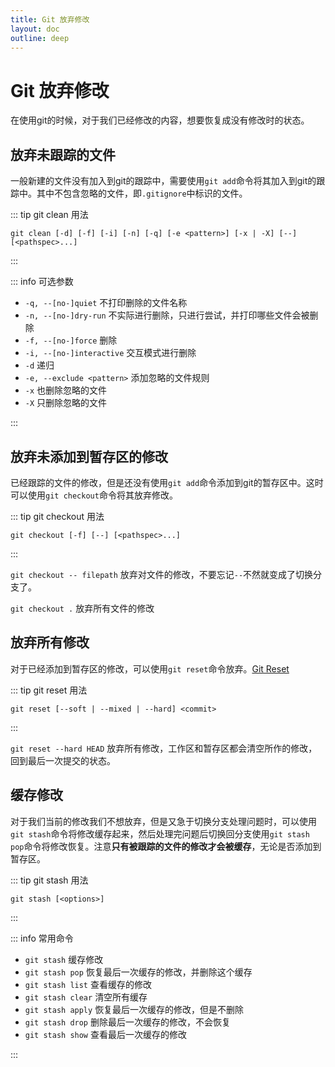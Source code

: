 ```yaml
---
title: Git 放弃修改
layout: doc
outline: deep
---
```


# Git 放弃修改

在使用git的时候，对于我们已经修改的内容，想要恢复成没有修改时的状态。

## 放弃未跟踪的文件

一般新建的文件没有加入到git的跟踪中，需要使用`git add`命令将其加入到git的跟踪中。其中不包含忽略的文件，即`.gitignore`中标识的文件。

::: tip git clean 用法

`git clean [-d] [-f] [-i] [-n] [-q] [-e <pattern>] [-x | -X] [--] [<pathspec>...]`

:::

::: info 可选参数

- `-q, --[no-]quiet` 不打印删除的文件名称
- `-n, --[no-]dry-run` 不实际进行删除，只进行尝试，并打印哪些文件会被删除
- `-f, --[no-]force` 删除
- `-i, --[no-]interactive` 交互模式进行删除
- `-d` 递归
- `-e, --exclude <pattern>` 添加忽略的文件规则
- `-x` 也删除忽略的文件
- `-X` 只删除忽略的文件

:::

## 放弃未添加到暂存区的修改

已经跟踪的文件的修改，但是还没有使用`git add`命令添加到git的暂存区中。这时可以使用`git checkout`命令将其放弃修改。

::: tip git checkout 用法

`git checkout [-f] [--] [<pathspec>...]`

:::

`git checkout -- filepath` 放弃对文件的修改，不要忘记`--`不然就变成了切换分支了。

`git checkout .` 放弃所有文件的修改

## 放弃所有修改

对于已经添加到暂存区的修改，可以使用`git reset`命令放弃。[Git Reset](./git-delete-push)

::: tip git reset 用法

`git reset [--soft | --mixed | --hard] <commit>`

:::

`git reset --hard HEAD` 放弃所有修改，工作区和暂存区都会清空所作的修改，回到最后一次提交的状态。

## 缓存修改

对于我们当前的修改我们不想放弃，但是又急于切换分支处理问题时，可以使用`git stash`命令将修改缓存起来，然后处理完问题后切换回分支使用`git stash pop`命令将修改恢复。注意**只有被跟踪的文件的修改才会被缓存**，无论是否添加到暂存区。

::: tip git stash 用法

`git stash [<options>]`

:::

::: info 常用命令

- `git stash` 缓存修改
- `git stash pop` 恢复最后一次缓存的修改，并删除这个缓存
- `git stash list` 查看缓存的修改
- `git stash clear` 清空所有缓存
- `git stash apply` 恢复最后一次缓存的修改，但是不删除
- `git stash drop` 删除最后一次缓存的修改，不会恢复
- `git stash show` 查看最后一次缓存的修改

:::
